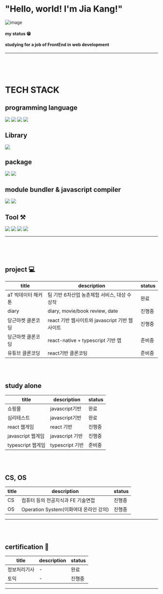  # "Hello, world!  I'm Jia Kang!" 
 ![image](https://user-images.githubusercontent.com/70791860/130360017-cda59b0d-a650-4d9f-82ff-9c376548b24f.png)

#### my status 😁 
#### studying for a job of FrontEnd in web development 

-----------------------------------------------------------------------------------------------------------------------

<br><br><br>
# TECH STACK 
## programming language
<img src="https://img.shields.io/badge/Python-3766AB?style=flat-square&logo=Python&logoColor=white"/></a>
<img src="https://img.shields.io/badge/Javascript-yellow?style=flat-square&logo=Javascript&logoColor=white"/></a>
<img src="https://img.shields.io/badge/HTML-red?style=flat-square&logo=Html&logoColor=white"/></a>
<img src="https://img.shields.io/badge/CSS-yellow?style=flat-square&logo=Css&logoColor=white"/></a>

## Library 
<img src="https://img.shields.io/badge/React-powderblue?style=flat-square&logo=React&logoColor=white"/></a>

## package 
<img src="https://img.shields.io/badge/npm-powderblue?style=flat-square&logo=npm&logoColor=white"/></a>
<img src="https://img.shields.io/badge/yarn-powderblue?style=flat-square&logo=yarn&logoColor=white"/></a>

## module bundler &  javascript compiler 
<img src="https://img.shields.io/badge/Babel-powderblue?style=flat-square&logo=Babel&logoColor=white"/></a>
<img src="https://img.shields.io/badge/Webpack-powderblue?style=flat-square&logo=Webpack&logoColor=white"/></a>
 
## Tool ⚒
<img src="https://img.shields.io/badge/Github-grey?style=flat-square&logo=Github&logoColor=white"/></a>
<img src="https://img.shields.io/badge/Notion-blue?style=flat-square&logo=notion&logoColor=white"/></a>
<img src="https://img.shields.io/badge/Slack-orange?style=flat-square&logo=Slack&logoColor=white"/></a>
<img src="https://img.shields.io/badge/netlify-orange?style=flat-square&logo=netlify&logoColor=white"/></a>

-----------------------------------------------------------------------------------------------------------------------

<br><br><br>
## project 💻
| title | description | status  |
| ------ | ------ | ------ |
| aT 빅데이터 해커톤 | 팀 기반 6차산업 농촌체험 서비스, 대상 수상작 | 완료  |
| diary | diary, movie/book review, date | 진행중  |
| 당근마켓 클론코딩 | react 기반 웹사이트와 javascript 기반 웹사이트 | 진행중  |
| 당근마켓 클론코딩 |react-native + typescript 기반 앱 |준비중 |
| 유튜브 클론코딩 |react기반 클론코팅 |준비중 |
<br><br>

## study alone
| title | description | status  |
| ------ | ------ |------  |
| 쇼핑몰 | javascript기반 |완료  |
| 심리테스트 |  javascript기반 |완료  |
| react 웹게임 | react 기반  |진행중 |
| javascript 웹게임 | javascript 기반 |진행중 |
| typescript 웹게임 | typescript 기반 |준비중 |
<br><br>

## CS, OS
| title | description | status  |
| ------ | ------ |------  |
| CS | 컴퓨터 등의 전공지식과 FE 기술면접 |진행중 |
| OS | Operation System(이화여대 온라인 강의) |진행중 |


-----------------------------------------------------------------------------------------------------------------------
<br><br>
## certification 📜
| title | description | status  |
| ------ | ------ |------  |
| 정보처리기사 | - |완료 |
| 토익 | - |진행중 |


-----------------------------------------------------------------------------------------------------------------------
